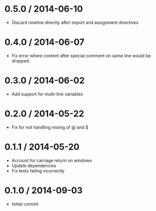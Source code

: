
0.5.0 / 2014-06-10
==================

 * Discard newline directly after import and assignment directives

0.4.0 / 2014-06-07
==================

 * Fix error where content after special comment on same line would be dropped.

0.3.0 / 2014-06-02
==================

 * Add support for multi-line variables

0.2.0 / 2014-05-22
==================

 * Fix for not handling mixing of @ and $

0.1.1 / 2014-05-20
==================

 * Account for carriage return on windows
 * Update dependencies
 * Fix tests failing incorrectly

0.1.0 / 2014-09-03
==================

 * Initial commit
